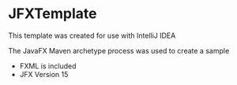 # JFXTemplate
This template was created for use with IntelliJ IDEA

The JavaFX Maven archetype process was used to create a sample
- FXML is included
- JFX Version 15
